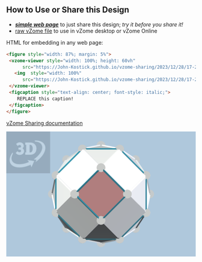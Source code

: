 
## How to Use or Share this Design

 - [***simple web page***](<https://John-Kostick.github.io/vzome-sharing/2023/12/28/17-28-31-J45-Gyroelongated-square-bicupola-Polygon16/>) to just share this design; *try it before you share it!*
 - [raw vZome file](<https://raw.githubusercontent.com/John-Kostick/vzome-sharing/main/2023/12/28/17-28-31-J45-Gyroelongated-square-bicupola-Polygon16/J45-Gyroelongated-square-bicupola-Polygon16.vZome>) to use in vZome desktop or vZome Online
 
 HTML for embedding in any web page:
 ```html
<figure style="width: 87%; margin: 5%">
  <vzome-viewer style="width: 100%; height: 60vh"
       src="https://John-Kostick.github.io/vzome-sharing/2023/12/28/17-28-31-J45-Gyroelongated-square-bicupola-Polygon16/J45-Gyroelongated-square-bicupola-Polygon16.vZome" >
    <img  style="width: 100%"
       src="https://John-Kostick.github.io/vzome-sharing/2023/12/28/17-28-31-J45-Gyroelongated-square-bicupola-Polygon16/J45-Gyroelongated-square-bicupola-Polygon16.png" >
  </vzome-viewer>
  <figcaption style="text-align: center; font-style: italic;">
     REPLACE this caption!
  </figcaption>
</figure>
 ```

[vZome Sharing documentation](https://vzome.github.io/vzome/sharing.html#how-it-works)

![Image](<J45-Gyroelongated-square-bicupola-Polygon16.png>)

